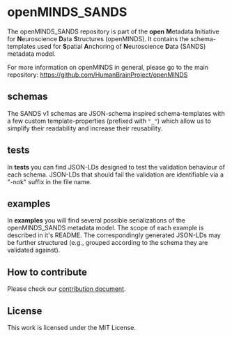 # openMINDS_SANDS

The openMINDS_SANDS repository is part of the **open** **M**etadata **I**nitiative for **N**euroscience **D**ata **S**tructures (openMINDS). It contains the 
schema-templates used for **S**patial **A**nchoring of **N**euroscience **D**ata (SANDS) metadata model.

For more information on openMINDS in general, please go to the main repository: https://github.com/HumanBrainProject/openMINDS

## schemas
The SANDS v1 schemas are JSON-schema inspired schema-templates with a few custom template-properties (prefixed with `"_"`) which allow us to simplify their readability and increase their reusability.

## tests
In **tests** you can find JSON-LDs designed to test the validation behaviour of each schema. JSON-LDs that should fail the validation are identifiable via a "-nok" suffix in the file name.

## examples
In **examples** you will find several possible serializations of the openMINDS_SANDS metadata model. The scope of each example is described in it's README. The correspondingly generated JSON-LDs may be further structured (e.g., grouped according to the schema they are validated against).

## How to contribute
Please check our [contribution document](./CONTRIBUTING.md).

## License
This work is licensed under the MIT License.
